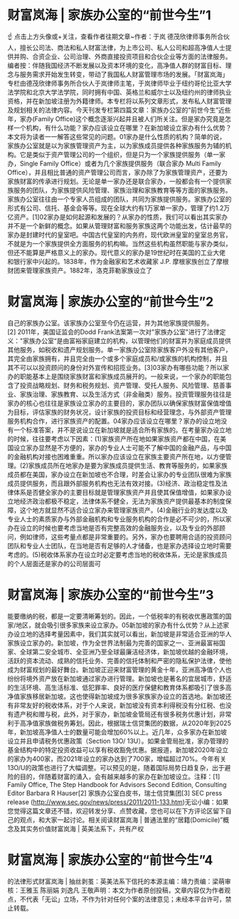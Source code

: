 # 财富岚海 | 家族办公室的“前世今生”1

☝ 点击上方头像或+关注，查看作者往期文章~作者：于岚 德茂欣律师事务所合伙人，擅长公司法、商法和私人财富法律，为上市公司、私人公司和超高净值人士提供并购、合资企业、公司治理、外商直接投资项目和合伙企业等方面的法律服务。编者按：伴随我国经济不断发展以及资本环境的变化，高净值人群的财富目标、理念与服务需求开始发生转变，带动了我国私人财富管理市场的发展。「财富岚海」专栏由德茂欣律师事务所合伙人于岚律师主笔，于岚律师毕业于纽约哥伦比亚大学法学院和北京大学法学院，同时拥有中国、英格兰和威尔士以及纽约州的律师执业资格，并在新加坡注册为外籍律师。本专栏将以系列文章形式，发布私人财富管理及规划相关的法律内容。今天刊发专栏第四篇文章：家族办公室的“前世今生”近些年，家办(Family Office)这个概念逐渐兴起并且被人们所关注。但是家办究竟是怎样一个机构，有什么功能？家办应该设立在哪里？在新加坡设立家办有什么优势？本文将为读者一一解答这些常见的问题。01家办是什么性质的机构？简单的说，家族办公室就是以为家族管理资产为主，以为家族成员提供各种家族服务为辅的机构。它是类似于资产管理公司的一个组织，但是只为一个家族提供服务（单一家办，Single Family Office）或者为几个家族提供服务（联合家办 Multi Family Office），并且相比普通的资产管理公司而言，家办除了为家族管理资产，还要为家族财富的传承进行规划。无论是单一家办还是联合家办，一般都会有一个提供家族服务的团队，为家族提供风险管理、家族治理和家族教育等等方面的家族服务。家族办公室往往由一个专家人员组成的团队，共同为家族提供服务。家族办公室的形式有公司、信托、基金会等等。现在全球大约有1万家单一家办，管理了约1.2万亿资产。[1]02家办是如何起源和发展的？从家办的性质，我们可以看出其实家办并不是一个新鲜的概念。如果从管理财富和服务家族这两个功能出发，估计最早的家办是封建时代的皇室吧。中国古代皇室的内务府，现代欧洲皇室的皇室总务官，不就是为一个家族提供全方面服务的机构嘛。当然这些机构虽然职能与家办类似，但还不能算是严格意义上的家办。现代意义的家办是19世纪时在美国的工业大佬和银行家中兴起的。1838年，作为金融家和艺术收藏家 J.P. 摩根家族创立了摩根财团来管理家族资产。1882年，洛克菲勒家族设立了

# 财富岚海 | 家族办公室的“前世今生”2

自己的家族办公室。该家族办公室至今仍在运营，并为其他家族提供服务。[2] 2011年，美国证监会的Dodd Frank法案第一次对"家族办公室"进行了法律定义："家族办公室“是由富裕家庭建立的机构，以管理他们的财富并为家庭成员提供其他服务，如税收和遗产规划服务。单一家族办公室除家族客户外没有其他客户，其完全由家族拥有，并且完全由一个或多个家庭成员和/或家族的机构控制，并且其不可以以投资顾问的身份对外宣传和招揽业务。[3]03家办有哪些功能？所以家办的职能基本上是围绕家族财富和家族成员展开的。一般来说，一个家办的职能包含了投资战略规划、财务和税务规划、资产管理、受托人服务、风险管理、慈善事业、家族治理、家族教育、以及生活方式（非金融类）服务。投资管理服务往往是家办的核心也往往是家族设立家办的主要目的，家办团队以确保家族财富保值增值为目标，评估家族的财务状况，设计家族的投资目标和经营理念，与外部资产管理服务机构合作，进行家族资产的配置。04家办应该设立在哪里？家办的设立地没有一个标准答案，并不是说设立在新加坡就是适合所有家族的。在考量家办设立地的时候，往往要考虑以下因素：(1)家族资产所在地如果家族资产都在中国，在美国设立家办显然是不方便的，家办的专业人士可能不了解中国的金融产品，与中国的金融机构对接也困难重重。所以家办应该设立在家族主要资产所在地，以方便管理。(2)家族成员所在地家办是要为家族成员提供生活、教育等服务的，如果家族成员都在美国，家办设立在新加坡也不合理，时差会让家办的专业团队很难为家族成员提供服务，而且跟外部服务机构也无法有效对接。(3)经济、政治稳定性及法律体系是否健全家办的主要目标就是管理家族资产并且使其保值增值，如果家办设立地经济政治都极不稳定，法律体系不健全，无法为家族资产提供最基本的制度保障，这个地方就显然不适合设立家办来管理家族资产。(4)金融行业的发达度以及专业人士的素质家办与外部金融机构和专业服务机构的合作是必不可少的，所以家办在设立的时候也要考虑当地是否有完整高效的金融服务业，以及专业的外部顾问，例如律师，这些考量点都是非常重要的。另外，家办也要聘用合适的投资顾问团队和专业人士团队，在当地是否有足够的人才储备，也是家办选择设立地时需要考虑的。(5)税收体系家办在设立时必定要考虑当地的税收体系，无论是家族成员的个人层面还是家办的公司层面可

# 财富岚海 | 家族办公室的“前世今生”3

能要缴纳的税，都是一定要清晰筹划的。因此，一个低税率的有税收优惠政策的国家/地区，就会吸引很多家族来设立家办。05新加坡的家办有什么优势？从上述家办设立地的选择考量因素中，我们其实就可以看出，新加坡是非常适合亚洲的华人家族设立家办的。新加坡，作为全世界法制最为完善的国家之一、亚洲最富裕国家、全球第二安全城市、全亚洲乃至全球最廉洁经济体，新加坡优越的金融环境，活跃的资本流动、成熟的信托业务、完善的信托体制和严密的隐私保护法律，使他成为财富规划的最好舞台。新加坡正迎来财富管理的黄金十年，亚洲高净值个人也纷纷将境外资产放在新加坡通过家办进行管理。新加坡也是著名的宜居城市，舒适的生活环境、高生活标准、低犯罪率、良好的医疗保健和教育体系都吸引了很多高净值家族移居新加坡。这也使得新加坡成为很多家族家办设立的首选地。新加坡还有非常友好的税收体系，对于个人来说，新加坡没有资本利得税没有分红税、也没有遗产税和赠与税，此外，对于家办，新加坡金管局还有很多税务优惠计划，非常利于高净值家族做税务筹划。因此，根据瑞士信贷集团的数据，从2020年到2025年，新加坡高净值人士的数量可能会增加60%以上。近几年，众多家办在新加坡设立并且申请税务优惠政策（Section 13O/ 13U）。如果金管局批准，家办管理的基金结构中的特定投资收益可以享有税收豁免优惠。据报道，新加坡2020年设立的家办为400家，而2021年设立的家办达到了700家，增幅超过70%。今年有关13O/U的政策也进行了大幅调整。可以预见的是，随着国际局势日趋复杂，出于避险的目的，伴随着财富的涌入，会有越来越多的家办在新加坡设立。注释：[1] Family Office, The Step Handbook for Advisors Second Edition, Consulting Editor Barbara R Hauser[2] 家族办公室白皮书，瑞士信贷集团[3] SEC press release (http://www.sec.gov/news/press/2011/2011-133.htm)无讼小编：如果您觉得这篇文章还不错，欢迎转发分享、点赞收藏，您也可以在下方评论区留下自己的观点，和大家一起讨论。相关阅读财富岚海 | 普通法里的“居籍(Domicile)”概念及其实务价值财富岚海 | 英美法系下，共有产权

# 财富岚海 | 家族办公室的“前世今生”4

的法律形式财富岚海 | 抽丝剥茧：英美法系下信托的本源主编：靖力责编：梁萌审核：王雅玉 陈丽娟 刘逸凡 王敬声明：本文为作者原创投稿，文章内容仅为作者观点，不代表「无讼」立场，不作为针对任何个案的法律意见；未经本平台许可，禁止转载。

